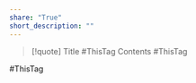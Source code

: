 ```yaml
---
share: "True"
short_description: ""
---
```

> [!quote] Title #ThisTag
> Contents #ThisTag

#ThisTag

